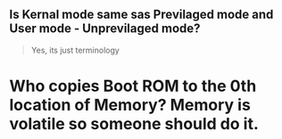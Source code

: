 ## Is Kernal mode same sas Previlaged mode and User mode - Unprevilaged mode?

> Yes, its just terminology

# Who copies Boot ROM to the 0th location of Memory? Memory is volatile so someone should do it.

